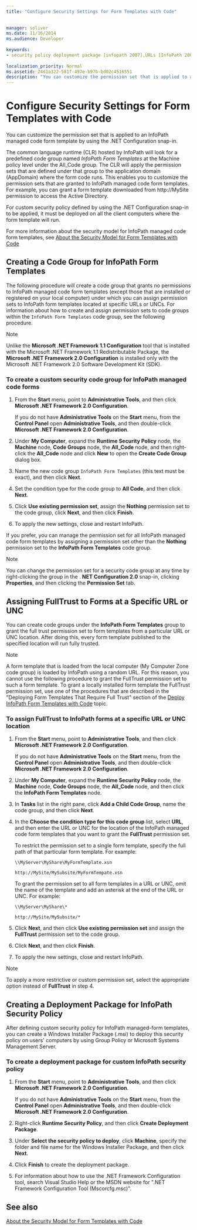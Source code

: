 ```yaml
---
title: "Configure Security Settings for Form Templates with Code"
 
 
manager: soliver
ms.date: 11/16/2014
ms.audience: Developer
 
keywords:
- security policy deployment package [infopath 2007],URLs [InfoPath 2007], assigning FullTrust,code access security [InfoPath 2007],UNCs [InfoPath 2007], assigning FullTrust,CAS [InfoPath 2007],security [InfoPath 2007], configuring,code groups [InfoPath 2007],FullTrust [InfoPath 2007], assigning to UNCs,FullTrust [InfoPath 2007], assigning to URLs
 
localization_priority: Normal
ms.assetid: 24d1a322-581f-497e-b97b-bd02c4516551
description: "You can customize the permission set that is applied to an InfoPath managed code form template by using the .NET Configuration snap-in."
---
```


# Configure Security Settings for Form Templates with Code

You can customize the permission set that is applied to an InfoPath managed code form template by using the .NET Configuration snap-in.
  
The common language runtime (CLR) hosted by InfoPath will look for a predefined code group named  *InfoPath Form Templates*  at the Machine policy level under the All_Code group. The CLR will apply the permission sets that are defined under that group to the application domain (AppDomain) where the form code runs. This enables you to customize the permission sets that are granted to InfoPath managed code form templates. For example, you can grant a form template downloaded from http://MySite permission to access the Active Directory. 
  
For custom security policy defined by using the .NET Configuration snap-in to be applied, it must be deployed on all the client computers where the form template will run.
  
For more information about the security model for InfoPath managed code form templates, see [About the Security Model for Form Templates with Code](about-the-security-model-for-form-templates-with-code.md)
  
## Creating a Code Group for InfoPath Form Templates

The following procedure will create a code group that grants no permissions to InfoPath managed code form templates (except those that are installed or registered on your local computer) under which you can assign permission sets to InfoPath form templates located at specific URLs or UNCs. For information about how to create and assign permission sets to code groups within the  `InfoPath Form Templates` code group, see the following procedure. 
  
> [!NOTE]
> Unlike the **Microsoft .NET Framework 1.1 Configuration** tool that is installed with the Microsoft .NET Framework 1.1 Redistributable Package, the **Microsoft .NET Framework 2.0 Configuration** is installed only with the Microsoft .NET Framework 2.0 Software Development Kit (SDK). 
  
### To create a custom security code group for InfoPath managed code forms

1. From the **Start** menu, point to **Administrative Tools**, and then click **Microsoft .NET Framework 2.0 Configuration**.
    
    If you do not have **Administrative Tools** on the **Start** menu, from the **Control Panel** open **Administrative Tools**, and then double-click **Microsoft .NET Framework 2.0 Configuration**.
    
2. Under **My Computer**, expand the **Runtime Security Policy** node, the **Machine** node, **Code Groups** node, the **All_Code** node, and then right-click the **All_Code** node and click **New** to open the **Create Code Group** dialog box. 
    
3. Name the new code group  `InfoPath Form Templates` (this text must be exact), and then click **Next**.
    
4. Set the condition type for the code group to **All Code**, and then click **Next**.
    
5. Click **Use existing permission set**, assign the **Nothing** permission set to the code group, click **Next**, and then click **Finish**.
    
6. To apply the new settings, close and restart InfoPath.
    
If you prefer, you can manage the permission set for all InfoPath managed code form templates by assigning a permission set other than the **Nothing** permission set to the **InfoPath Form Templates** code group. 
> [!NOTE]
> You can change the permission set for a security code group at any time by right-clicking the group in the . **NET Configuration 2.0** snap-in, clicking **Properties**, and then clicking the **Permission Set** tab. 
  
## Assigning FullTrust to Forms at a Specific URL or UNC

You can create code groups under the **InfoPath Form Templates** group to grant the full trust permission set to form templates from a particular URL or UNC location. After doing this, every form template published to the specified location will run fully trusted. 
  
> [!NOTE]
> A form template that is loaded from the local computer (My Computer Zone code group) is loaded by InfoPath using a random URL. For this reason, you cannot use the following procedure to grant the FullTrust permission set to such a form template. To grant a locally installed form template the FullTrust permission set, use one of the procedures that are described in the "Deploying Form Templates That Require Full Trust" section of the [Deploy InfoPath Form Templates with Code](how-to-deploy-infopath-form-templates-with-code.md) topic. 
  
### To assign FullTrust to InfoPath forms at a specific URL or UNC location

1. From the **Start** menu, point to **Administrative Tools**, and then click **Microsoft .NET Framework 2.0 Configuration**.
    
    If you do not have **Administrative Tools** on the **Start** menu, from the **Control Panel** open **Administrative Tools**, and then double-click **Microsoft .NET Framework 2.0 Configuration**.
    
2. Under **My Computer**, expand the **Runtime Security Policy** node, the **Machine** node, **Code Groups** node, the **All_Code** node, and then click the **InfoPath Form Templates** node. 
    
3. In **Tasks** list in the right pane, click **Add a Child Code Group**, name the code group, and then click **Next**.
    
4. In the **Choose the condition type for this code group** list, select **URL**, and then enter the URL or UNC for the location of the InfoPath managed code form templates that you want to grant the **FullTrust** permission set. 
    
    To restrict the permission set to a single form template, specify the full path of that particular form template. For example:
    
     `\\MyServer\MyShare\MyFormTemplate.xsn`
    
     `http://MySite/MySubsite/MyFormTempate.xsn`
    
    To grant the permission set to all form templates in a URL or UNC, omit the name of the template and add an asterisk at the end of the URL or UNC. For example:
    
     `\\MyServer\MyShare\*`
    
     `http://MySite/MySubsite/*`
    
5. Click **Next**, and then click **Use existing permission set** and assign the **FullTrust** permission set to the code group. 
    
6. Click **Next**, and then click **Finish**.
    
7. To apply the new settings, close and restart InfoPath.
    
> [!NOTE]
> To apply a more restrictive or custom permission set, select the appropriate option instead of **FullTrust** in step 4. 
  
## Creating a Deployment Package for InfoPath Security Policy

After defining custom security policy for InfoPath managed-form templates, you can create a Windows Installer Package (.msi) to deploy this security policy on users' computers by using Group Policy or Microsoft Systems Management Server.
  
### To create a deployment package for custom InfoPath security policy

1. From the **Start** menu, point to **Administrative Tools**, and then click **Microsoft .NET Framework 2.0 Configuration**.
    
    If you do not have **Administrative Tools** on the **Start** menu, from the **Control Panel** open **Administrative Tools**, and then double-click **Microsoft .NET Framework 2.0 Configuration**.
    
2. Right-click **Runtime Security Policy**, and then click **Create Deployment Package**.
    
3. Under **Select the security policy to deploy**, click **Machine**, specify the folder and file name for the Windows Installer Package, and then click **Next**.
    
4. Click **Finish** to create the deployment package. 
    
5. For information about how to use the .NET Framework Configuration tool, search Visual Studio Help or the MSDN website for ".NET Framework Configuration Tool (Mscorcfg.msc)".
    
## See also



[About the Security Model for Form Templates with Code](about-the-security-model-for-form-templates-with-code.md)

